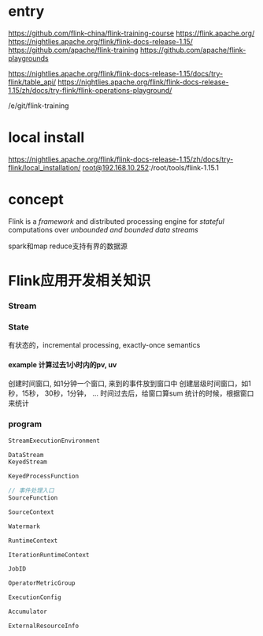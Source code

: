 # entry
https://github.com/flink-china/flink-training-course
https://flink.apache.org/
https://nightlies.apache.org/flink/flink-docs-release-1.15/
https://github.com/apache/flink-training
https://github.com/apache/flink-playgrounds

https://nightlies.apache.org/flink/flink-docs-release-1.15/docs/try-flink/table_api/
https://nightlies.apache.org/flink/flink-docs-release-1.15/zh/docs/try-flink/flink-operations-playground/

/e/git/flink-training

# local install
https://nightlies.apache.org/flink/flink-docs-release-1.15/zh/docs/try-flink/local_installation/
root@192.168.10.252:/root/tools/flink-1.15.1

# concept
Flink is a *framework* and distributed processing engine for *stateful* computations over *unbounded and bounded data streams*

spark和map reduce支持有界的数据源

# Flink应用开发相关知识

### Stream

### State
有状态的，incremental processing, exactly-once semantics

#### example 计算过去1小时内的pv, uv

创建时间窗口, 如1分钟一个窗口, 来到的事件放到窗口中
	创建层级时间窗口，如1秒，15秒， 30秒，1分钟， ...
时间过去后，给窗口算sum
统计的时候，根据窗口来统计

### program

```java
StreamExecutionEnvironment 

DataStream
KeyedStream

KeyedProcessFunction

// 事件处理入口
SourceFunction 

SourceContext

Watermark

RuntimeContext

IterationRuntimeContext

JobID

OperatorMetricGroup

ExecutionConfig

Accumulator

ExternalResourceInfo

```